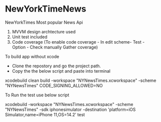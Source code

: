 # NewYorkTimeNews
  NewYorkTimes Most popular News Api
1. MVVM design archtecture used
2. Unit test included
3. Code coverage (To enable code coverage - In edit scheme- Test - Option - Check manually Gather coverage)
 
To build app without xcode 

- Clone the repostory and go the project path.
- Copy the the below script and paste into terminal

xcodebuild clean build -workspace "NYNewsTimes.xcworkspace" -scheme "NYNewsTimes" CODE_SIGNING_ALLOWED=NO

To Run the test use below script

xcodebuild -workspace "NYNewsTimes.xcworkspace" -scheme "NYNewsTimes" -sdk iphonesimulator -destination 'platform=iOS Simulator,name=iPhone 11,OS=14.2' test

